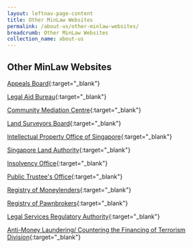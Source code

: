 ```yaml
---
layout: leftnav-page-content
title: Other MinLaw Websites
permalink: /about-us/other-minlaw-websites/
breadcrumb: Other MinLaw Websites
collection_name: about-us
---
```


Other MinLaw Websites
---

[Appeals Board](https://ablac.mlaw.gov.sg/){:target="_blank"}

[Legal Aid Bureau](https://lab.mlaw.gov.sg/){:target="_blank"}

[Community Mediation Centre](https://cmc.mlaw.gov.sg/){:target="_blank"}

[Land Surveyors Board](https://lsb.mlaw.gov.sg/){:target="_blank"}

[Intellectual Property Office of Singapore](https://ipos.mlaw.gov.sg/){:target="_blank"}

[Singapore Land Authority](https://acd.mlaw.gov.sg/){:target="_blank"}

[Insolvency Office](https://io.mlaw.gov.sg/){:target="_blank"}

[Public Trustee's Office](https://pto.mlaw.gov.sg/){:target="_blank"}

[Registry of Moneylenders](https://rom.mlaw.gov.sg/){:target="_blank"}

[Registry of Pawnbrokers](https://rop.mlaw.gov.sg/){:target="_blank"}

[Legal Services Regulatory Authority](https://lsra.mlaw.gov.sg/){:target="_blank"}

[Anti-Money Laundering/ Countering the Financing of Terrorism Division](https://acd.mlaw.gov.sg/){:target="_blank"}
